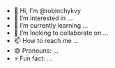 - 👋 Hi, I’m @robinchykvy
- 👀 I’m interested in ...
- 🌱 I’m currently learning ...
- 💞️ I’m looking to collaborate on ...
- 📫 How to reach me ...
- 😄 Pronouns: ...
- ⚡ Fun fact: ...

<!---
robinchykvy/robinchykvy is a ✨ special ✨ repository because its `README.md` (this file) appears on your GitHub profile.
You can click the Preview link to take a look at your changes.
--->
